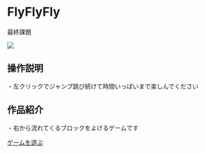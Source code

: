 # FlyFlyFly
最終課題

<img src= "./web=gl/image45.png">

## 操作説明

・左クリックでジャンプ跳び続けて時間いっぱいまで楽しんでください

## 作品紹介

・右から流れてくるブロックをよけるゲームです

[ゲームを遊ぶ](https://kisaragi46sizune.github.io/FinalReporto/web-gl/)

